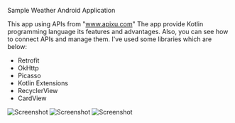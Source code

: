 Sample Weather Android Application

This app using APIs from "www.apixu.com"
The app provide Kotlin programming language its features and advantages. Also, you can see how to connect APIs and manage them.
I've used some libraries which are below:

* Retrofit
* OkHttp
* Picasso
* Kotlin Extensions
* RecyclerView
* CardView

![Screenshot](https://preview.ibb.co/jh0nOb/1.png)
![Screenshot](https://preview.ibb.co/n50Mib/2.png)
![Screenshot](https://preview.ibb.co/jEgsbw/4.png)
